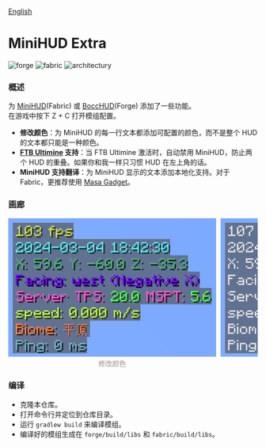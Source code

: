 [English](./README_EN.md)

# MiniHUD Extra
<p>
  <img alt="forge" src="https://cdn.jsdelivr.net/npm/@intergrav/devins-badges@3.2.0/assets/cozy/supported/forge_vector.svg">
  <img alt="fabric" src="https://cdn.jsdelivr.net/npm/@intergrav/devins-badges@3.2.0/assets/cozy/supported/fabric_vector.svg">
  <img alt="architectury" src="https://cdn.jsdelivr.net/npm/@intergrav/devins-badges@3.2.0/assets/cozy/requires/architectury-api_vector.svg">
</p>

### 概述
为 [MiniHUD](https://www.curseforge.com/minecraft/mc-mods/minihud)(Fabric) 或 [BoccHUD](https://modrinth.com/mod/bocchud)(Forge) 添加了一些功能。<br>
在游戏中按下 Z + C 打开模组配置。
- **修改颜色**：为 MiniHUD 的每一行文本都添加可配置的颜色，而不是整个 HUD 的文本都只能是一种颜色。
- **[FTB Ultimine](https://www.curseforge.com/minecraft/mc-mods/ftb-ultimine-fabric) 支持**：当 FTB Ultimine 激活时，自动禁用 MiniHUD，防止两个 HUD 的重叠。如果你和我一样只习惯 HUD 在左上角的话。
- **MiniHUD 支持翻译**：为 MiniHUD 显示的文本添加本地化支持。对于 Fabric，更推荐使用 [Masa Gadget](https://modrinth.com/mod/masa-gadget/)。

### 画廊
<div style="overflow-x:auto; white-space:nowrap;">
  <div style="display:inline-block; text-align:center; margin-right:5px;">
    <img alt="modifycolors" src="images/modifycolors.png">
    <div style="color:#9D9588;">修改颜色</div>
  </div>
  <div style="display:inline-block; text-align:center; margin-right:5px;">
    <img alt="ftbultiminesupport" src="images/ftbultiminesupport.gif">
    <div style="color:#9D9588;">FTB Ultimine 支持</div>
  </div>
  <div style="display:inline-block; text-align:center; margin-right:5px;">
    <img alt="minihudi18n" src="images/minihudi18n.png">
    <div style="color:#9D9588;">MiniHUD 支持翻译</div>
  </div>
</div>

### 编译
- 克隆本仓库。
- 打开命令行并定位到仓库目录。
- 运行 `gradlew build` 来编译模组。
- 编译好的模组生成在 `forge/build/libs` 和 `fabric/build/libs`。